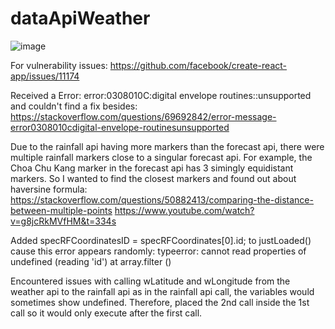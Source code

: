 # dataApiWeather

![image](https://user-images.githubusercontent.com/109660863/222370342-16bced87-cecc-42aa-bfef-9afc7b48d0c3.png)


For vulnerability issues: https://github.com/facebook/create-react-app/issues/11174

Received a Error: error:0308010C:digital envelope routines::unsupported and couldn't find a fix besides: https://stackoverflow.com/questions/69692842/error-message-error0308010cdigital-envelope-routinesunsupported

Due to the rainfall api having more markers than the forecast api, there were multiple rainfall markers close to a singular forecast api. For example, the Choa Chu Kang marker in the forecast api has 3 simingly equidistant markers. So I wanted to find the closest markers and found out about haversine formula: https://stackoverflow.com/questions/50882413/comparing-the-distance-between-multiple-points
https://www.youtube.com/watch?v=g8jcRkMVfHM&t=334s

Added specRFCoordinatesID = specRFCoordinates[0].id; to justLoaded() cause this error appears randomly: typeerror: cannot read properties of undefined (reading 'id') at array.filter (<anonymous>)

Encountered issues with calling wLatitude and wLongitude from the weather api to the rainfall api as in the rainfall api call, the variables would sometimes show undefined. Therefore, placed the 2nd call inside the 1st call so it would only execute after the first call.
